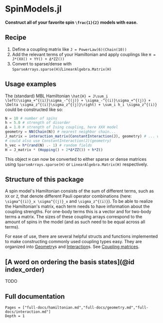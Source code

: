 # SpinModels.jl

**Construct all of your favorite spin ``\frac{1}{2}`` models with ease.**

## Recipe
1. Define a coupling matrix like `J = PowerLaw(6)(Chain(10))`
2. Add the relevant terms of your Hamiltonian and apply couplings like `H = J*(XX() + YY() + Δ*ZZ())`
3. Convert to sparse/dense with `SparseArrays.sparse(H)`/`LinearAlgebra.Matrix(H)`

## Usage examples
The (standard) MBL Hamiltonian ``\hat{H} = J\sum_i \left(\sigma_+^{(i)}\sigma_-^{(j)} + \sigma_-^{(i)}\sigma_+^{(j)} + \Delta \sigma_z^{(i)}\sigma_z^{(j)}\right) + \sum_i h_i \sigma_z^{(i)}`` could be constructed like so:
```julia
N = 10 # number of spins
h = 5.0 # strength of disorder
Δ = 1.0 # strength of Ising coupling, here XXX model
geometry = NN(Chain(N)) # nearest neighbor chain...
J_matrix = interaction_matrix(ConstantInteraction(J), geometry) # ... with constant interactions
# could also use ConstantInteraction(J)(geometry)
h_vec = h*(rand(N) .- 1) # random fields
H = J_matrix * (Hopping() + 2*Δ*ZZ()) + h*Z()
```

This object ```H``` can now be converted to either sparse or dense matrices using `SparseArrays.sparse(H)` or `LinearAlgebra.Matrix(H)` respectively.

## Structure of this package
A spin model's Hamiltonian consists of the sum of different terms, such as `XX` or `Z`, that denote different Pauli operator combinations (here: ``\sigma^{(i)}_x \sigma^{(j)}_x`` and ``\sigma_z^{(i)}``). To be able to realize the Hamiltonian's matrix, each term needs to have information about the coupling strengths. For one-body terms this is a vector and for two-body terms a matrix. The sizes of these coupling arrays correspond to the amount of spins in the model (and as such need to be equal across all terms).

For ease of use, there are several helpful structs and functions implemented to make constructing commonly used coupling types easy. They are organized into [Geometry](@ref)s and [Interaction](@ref)s. See [Coupling matrices](@ref).

## [A word on ordering the basis states](@id index_order)
TODO

## Full documentation
```@contents
Pages = ["full-docs/hamiltonian.md","full-docs/geometry.md","full-docs/interaction.md"]
Depth = 1
```